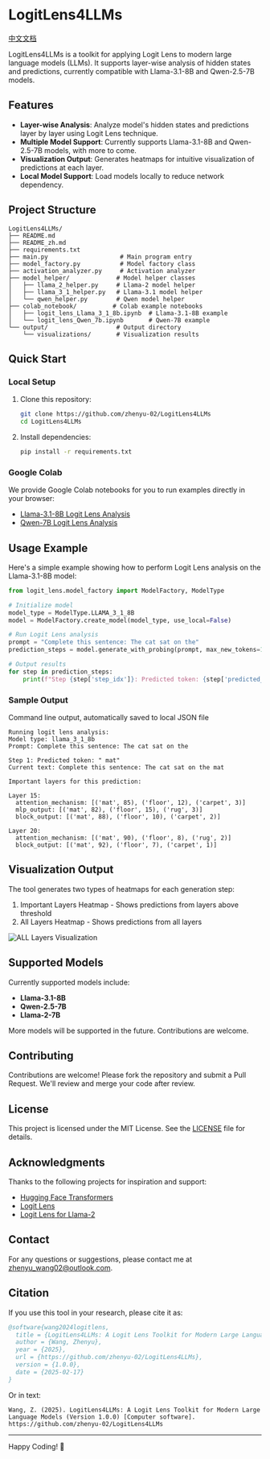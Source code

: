 # LogitLens4LLMs

[中文文档](README_zh.md)

LogitLens4LLMs is a toolkit for applying Logit Lens to modern large language models (LLMs). It supports layer-wise analysis of hidden states and predictions, currently compatible with Llama-3.1-8B and Qwen-2.5-7B models.

## Features

- **Layer-wise Analysis**: Analyze model's hidden states and predictions layer by layer using Logit Lens technique.
- **Multiple Model Support**: Currently supports Llama-3.1-8B and Qwen-2.5-7B models, with more to come.
- **Visualization Output**: Generates heatmaps for intuitive visualization of predictions at each layer.
- **Local Model Support**: Load models locally to reduce network dependency.

## Project Structure

```
LogitLens4LLMs/
├── README.md
├── README_zh.md
├── requirements.txt
├── main.py                    # Main program entry
├── model_factory.py           # Model factory class
├── activation_analyzer.py     # Activation analyzer
├── model_helper/             # Model helper classes
│   ├── llama_2_helper.py     # Llama-2 model helper
│   ├── llama_3_1_helper.py   # Llama-3.1 model helper
│   └── qwen_helper.py        # Qwen model helper
├── colab_notebook/          # Colab example notebooks
│   ├── logit_lens_Llama_3_1_8b.ipynb  # Llama-3.1-8B example
│   └── logit_lens_Qwen_7b.ipynb       # Qwen-7B example
└── output/                   # Output directory
    └── visualizations/       # Visualization results
```

## Quick Start

### Local Setup

1. Clone this repository:
   ```bash
   git clone https://github.com/zhenyu-02/LogitLens4LLMs
   cd LogitLens4LLMs
   ```

2. Install dependencies:
   ```bash
   pip install -r requirements.txt
   ```

### Google Colab

We provide Google Colab notebooks for you to run examples directly in your browser:

- [Llama-3.1-8B Logit Lens Analysis](https://colab.research.google.com/drive/1OcYRKAsVI-me1zmtnhwoQfdyg6y_SVd3?usp=sharing)
- [Qwen-7B Logit Lens Analysis](https://colab.research.google.com/drive/1xpBQSnukiNPka2oQDtLd7sKdQ0gt74PU?usp=sharing)

## Usage Example

Here's a simple example showing how to perform Logit Lens analysis on the Llama-3.1-8B model:

```python
from logit_lens.model_factory import ModelFactory, ModelType

# Initialize model
model_type = ModelType.LLAMA_3_1_8B
model = ModelFactory.create_model(model_type, use_local=False)

# Run Logit Lens analysis
prompt = "Complete this sentence: The cat sat on the"
prediction_steps = model.generate_with_probing(prompt, max_new_tokens=10, print_details=True)

# Output results
for step in prediction_steps:
    print(f"Step {step['step_idx']}: Predicted token: {step['predicted_token']}")
```

### Sample Output
Command line output, automatically saved to local JSON file
```
Running logit lens analysis:
Model type: llama_3_1_8b
Prompt: Complete this sentence: The cat sat on the

Step 1: Predicted token: " mat"
Current text: Complete this sentence: The cat sat on the mat

Important layers for this prediction:

Layer 15:
  attention_mechanism: [('mat', 85), ('floor', 12), ('carpet', 3)]
  mlp_output: [('mat', 82), ('floor', 15), ('rug', 3)]
  block_output: [('mat', 88), ('floor', 10), ('carpet', 2)]

Layer 20:
  attention_mechanism: [('mat', 90), ('floor', 8), ('rug', 2)]
  block_output: [('mat', 92), ('floor', 7), ('carpet', 1)]
```

## Visualization Output

The tool generates two types of heatmaps for each generation step:

1. Important Layers Heatmap - Shows predictions from layers above threshold
2. All Layers Heatmap - Shows predictions from all layers

![ALL Layers Visualization](./output/visualizations/all_layers_step_0.png)

## Supported Models

Currently supported models include:

- **Llama-3.1-8B**
- **Qwen-2.5-7B**
- **Llama-2-7B**

More models will be supported in the future. Contributions are welcome.

## Contributing

Contributions are welcome! Please fork the repository and submit a Pull Request. We'll review and merge your code after review.

## License

This project is licensed under the MIT License. See the [LICENSE](LICENSE) file for details.

## Acknowledgments

Thanks to the following projects for inspiration and support:

- [Hugging Face Transformers](https://github.com/huggingface/transformers)
- [Logit Lens](https://www.lesswrong.com/posts/AcKRB8wDpdaN6v6ru/interpreting-gpt-the-logit-lens)
- [Logit Lens for Llama-2](https://www.lesswrong.com/posts/fJE6tscjGRPnK8C2C/decoding-intermediate-activations-in-llama-2-7b)

## Contact

For any questions or suggestions, please contact me at [zhenyu_wang02@outlook.com](mailto:zhenyu_wang02@outlook.com).

## Citation

If you use this tool in your research, please cite it as:

```bibtex
@software{wang2024logitlens,
  title = {LogitLens4LLMs: A Logit Lens Toolkit for Modern Large Language Models},
  author = {Wang, Zhenyu},
  year = {2025},
  url = {https://github.com/zhenyu-02/LogitLens4LLMs},
  version = {1.0.0},
  date = {2025-02-17}
}
```

Or in text:

```
Wang, Z. (2025). LogitLens4LLMs: A Logit Lens Toolkit for Modern Large Language Models (Version 1.0.0) [Computer software]. https://github.com/zhenyu-02/LogitLens4LLMs
```

---

Happy Coding! 🚀
